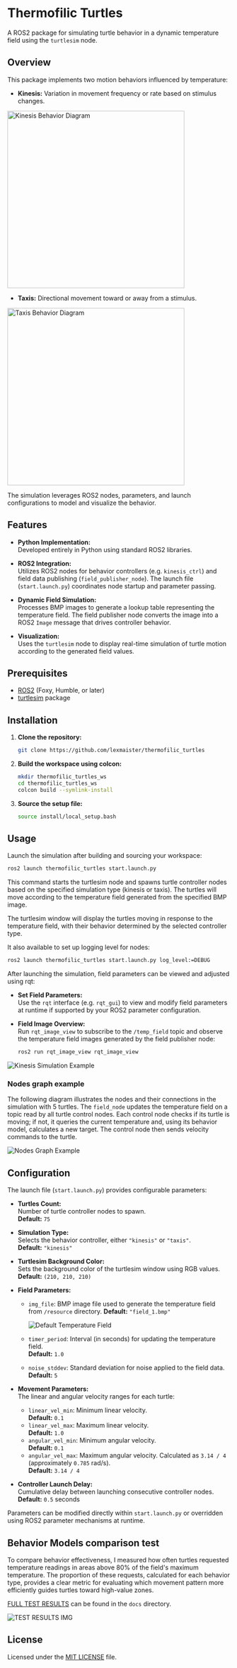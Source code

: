 # Thermofilic Turtles

A ROS2 package for simulating turtle behavior in a dynamic temperature field using the `turtlesim` node.

## Overview

This package implements two motion behaviors influenced by temperature:
- **Kinesis:** Variation in movement frequency or rate based on stimulus changes.

<img src="docs/kinesis_behavior_diagram.png" alt="Kinesis Behavior Diagram" width="400"/>

- **Taxis:** Directional movement toward or away from a stimulus.

<img src="docs/taxis_behavior_diagram.png" alt="Taxis Behavior Diagram" width="400"/>

The simulation leverages ROS2 nodes, parameters, and launch configurations to model and visualize the behavior.

## Features

- **Python Implementation:**  
  Developed entirely in Python using standard ROS2 libraries.

- **ROS2 Integration:**  
  Utilizes ROS2 nodes for behavior controllers (e.g. `kinesis_ctrl`) and field data publishing (`field_publisher_node`). The launch file (`start.launch.py`) coordinates node startup and parameter passing.

- **Dynamic Field Simulation:**  
  Processes BMP images to generate a lookup table representing the temperature field. The field publisher node converts the image into a ROS2 `Image` message that drives controller behavior.

- **Visualization:**  
  Uses the `turtlesim` node to display real-time simulation of turtle motion according to the generated field values.

## Prerequisites

- [ROS2](https://index.ros.org/doc/ros2/) (Foxy, Humble, or later)
- [turtlesim](https://index.ros.org/p/turtlesim/) package

## Installation

1. **Clone the repository:**
    ```sh
    git clone https://github.com/lexmaister/thermofilic_turtles
    ```
2. **Build the workspace using colcon:**
    ```sh
    mkdir thermofilic_turtles_ws
    cd thermofilic_turtles_ws
    colcon build --symlink-install
    ```
3. **Source the setup file:**
    ```sh
    source install/local_setup.bash
    ```

## Usage

Launch the simulation after building and sourcing your workspace:
```sh
ros2 launch thermofilic_turtles start.launch.py
```

This command starts the turtlesim node and spawns turtle controller nodes based on the specified simulation type (kinesis or taxis). The turtles will move according to the temperature field generated from the specified BMP image.

The turtlesim window will display the turtles moving in response to the temperature field, with their behavior determined by the selected controller type.

It also available to set up logging level for nodes:
```sh
ros2 launch thermofilic_turtles start.launch.py log_level:=DEBUG
```

After launching the simulation, field parameters can be viewed and adjusted using rqt:
- **Set Field Parameters:**  
  Use the `rqt` interface (e.g. `rqt_gui`) to view and modify field parameters at runtime if supported by your ROS2 parameter configuration.
  
- **Field Image Overview:**  
  Run `rqt_image_view` to subscribe to the `/temp_field` topic and observe the temperature field images generated by the field publisher node:
    ```sh
    ros2 run rqt_image_view rqt_image_view
    ```

![Kinesis Simulation Example](docs/kinesis_behavior_example.png)

### Nodes graph example
The following diagram illustrates the nodes and their connections in the simulation with 5 turtles. The `field_node` updates the temperature field on a topic read by all turtle control nodes. Each control node checks if its turtle is moving; if not, it queries the current temperature and, using its behavior model, calculates a new target. The control node then sends velocity commands to the turtle.

![Nodes Graph Example](docs/nodes_graph.png)

## Configuration

The launch file (`start.launch.py`) provides configurable parameters:

- **Turtles Count:**  
  Number of turtle controller nodes to spawn.  
  **Default:** `75`

- **Simulation Type:**  
  Selects the behavior controller, either `"kinesis"` or `"taxis"`.  
  **Default:** `"kinesis"`

- **Turtlesim Background Color:**  
  Sets the background color of the turtlesim window using RGB values.  
  **Default:** `(210, 210, 210)`

- **Field Parameters:**  
  - `img_file`: BMP image file used to generate the temperature field from `/resource` directory.
    **Default:** `"field_1.bmp"`

    ![Default Temperature Field](resource/field_1.bmp)
  - `timer_period`: Interval (in seconds) for updating the temperature field.  
    **Default:** `1.0`
  - `noise_stddev`: Standard deviation for noise applied to the field data.  
    **Default:** `5`

- **Movement Parameters:**  
  The linear and angular velocity ranges for each turtle:
  - `linear_vel_min`: Minimum linear velocity.  
    **Default:** `0.1`
  - `linear_vel_max`: Maximum linear velocity.  
    **Default:** `1.0`
  - `angular_vel_min`: Minimum angular velocity.  
    **Default:** `0.1`
  - `angular_vel_max`: Maximum angular velocity. Calculated as `3.14 / 4` (approximately `0.785` rad/s).  
    **Default:** `3.14 / 4`

- **Controller Launch Delay:**  
  Cumulative delay between launching consecutive controller nodes.  
  **Default:** `0.5` seconds

Parameters can be modified directly within `start.launch.py` or overridden using ROS2 parameter mechanisms at runtime.

## Behavior Models comparison test

To compare behavior effectiveness, I measured how often turtles requested temperature readings in areas above 80% of the field's maximum temperature. The proportion of these requests, calculated for each behavior type, provides a clear metric for evaluating which movement pattern more efficiently guides turtles toward high-value zones.

[FULL TEST RESULTS](docs/test_kinesis_vs_taxis.pdf) can be found in the `docs` directory.

![TEST RESULTS IMG](docs/field_1_request_distrib.png)

## License

Licensed under the [MIT LICENSE](LICENSE) file.